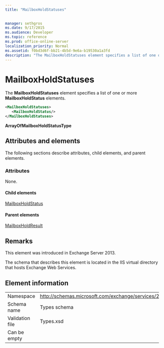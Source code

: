 ```yaml
---
title: "MailboxHoldStatuses"
 
 
manager: sethgros
ms.date: 9/17/2015
ms.audience: Developer
ms.topic: reference
ms.prod: office-online-server
localization_priority: Normal
ms.assetid: f0bd3d6f-bb21-4b5d-9e6a-b19530a1a3fd
description: "The MailboxHoldStatuses element specifies a list of one or more MailboxHoldStatus elements."
---
```


# MailboxHoldStatuses

The **MailboxHoldStatuses** element specifies a list of one or more **MailboxHoldStatus** elements. 
  
```XML
<MailboxHoldStatuses>
   <MailboxHoldStatus/>
</MailboxHoldStatuses>
```

 **ArrayOfMailboxHoldStatusType**
## Attributes and elements

The following sections describe attributes, child elements, and parent elements.
  
### Attributes

None.
  
#### Child elements

[MailboxHoldStatus](mailboxholdstatus.md)
  
#### Parent elements

[MailboxHoldResult](mailboxholdresult.md)
  
## Remarks

This element was introduced in Exchange Server 2013.
  
The schema that describes this element is located in the IIS virtual directory that hosts Exchange Web Services.
  
## Element information

|||
|:-----|:-----|
|Namespace  <br/> |http://schemas.microsoft.com/exchange/services/2006/types  <br/> |
|Schema name  <br/> |Types schema  <br/> |
|Validation file  <br/> |Types.xsd  <br/> |
|Can be empty  <br/> ||
   


